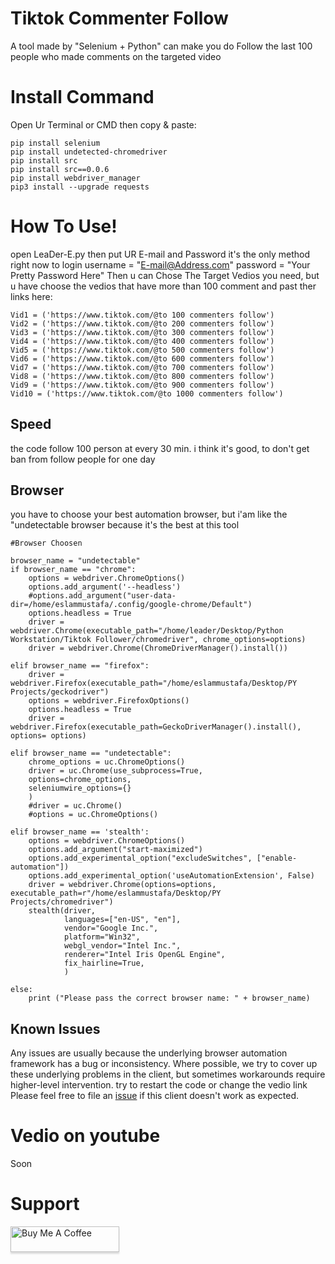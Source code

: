 # Tiktok Commenter Follow
A tool made by "Selenium + Python" can make you do Follow the last 100 people who made comments on the targeted video

# Install Command
Open Ur Terminal or CMD then copy & paste:

    pip install selenium
    pip install undetected-chromedriver
    pip install src
    pip install src==0.0.6 
    pip install webdriver_manager
    pip3 install --upgrade requests

# How To Use!
open LeaDer-E.py then put UR E-mail and Password it's the only method right now to login
    username = "E-mail@Address.com"
    password = "Your Pretty Password Here"
Then u can Chose The Target Vedios you need, but u have choose the vedios that have more than 100 comment and past ther links here:

    Vid1 = ('https://www.tiktok.com/@to 100 commenters follow')
    Vid2 = ('https://www.tiktok.com/@to 200 commenters follow')
    Vid3 = ('https://www.tiktok.com/@to 300 commenters follow')
    Vid4 = ('https://www.tiktok.com/@to 400 commenters follow')
    Vid5 = ('https://www.tiktok.com/@to 500 commenters follow')
    Vid6 = ('https://www.tiktok.com/@to 600 commenters follow')
    Vid7 = ('https://www.tiktok.com/@to 700 commenters follow')
    Vid8 = ('https://www.tiktok.com/@to 800 commenters follow')
    Vid9 = ('https://www.tiktok.com/@to 900 commenters follow')
    Vid10 = ('https://www.tiktok.com/@to 1000 commenters follow')

## Speed 
the code follow 100 person at every 30 min. i think it's good, to don't get ban from follow people for one day

## Browser 
you have to choose your best automation browser, but i'am like the "undetectable browser because it's the best at this tool

    #Browser Choosen
   
    browser_name = "undetectable"
    if browser_name == "chrome":
        options = webdriver.ChromeOptions()
        options.add_argument('--headless')
        #options.add_argument("user-data-dir=/home/eslammustafa/.config/google-chrome/Default")
        options.headless = True
        driver = webdriver.Chrome(executable_path="/home/leader/Desktop/Python Workstation/Tiktok Follower/chromedriver", chrome_options=options)
        driver = webdriver.Chrome(ChromeDriverManager().install())

    elif browser_name == "firefox":
        driver = webdriver.Firefox(executable_path="/home/eslammustafa/Desktop/PY Projects/geckodriver")
        options = webdriver.FirefoxOptions()
        options.headless = True
        driver = webdriver.Firefox(executable_path=GeckoDriverManager().install(), options= options)

    elif browser_name == "undetectable":
        chrome_options = uc.ChromeOptions()
        driver = uc.Chrome(use_subprocess=True,
        options=chrome_options,
        seleniumwire_options={}
        )
        #driver = uc.Chrome()
        #options = uc.ChromeOptions()

    elif browser_name == 'stealth':
        options = webdriver.ChromeOptions()
        options.add_argument("start-maximized")
        options.add_experimental_option("excludeSwitches", ["enable-automation"])
        options.add_experimental_option('useAutomationExtension', False)
        driver = webdriver.Chrome(options=options, executable_path=r"/home/eslammustafa/Desktop/PY Projects/chromedriver")
        stealth(driver,
                languages=["en-US", "en"],
                vendor="Google Inc.",
                platform="Win32",
                webgl_vendor="Intel Inc.",
                renderer="Intel Iris OpenGL Engine",
                fix_hairline=True,
                )

    else:
        print ("Please pass the correct browser name: " + browser_name)

## Known Issues

Any issues are usually because the underlying browser automation framework has a
bug or inconsistency. Where possible, we try to cover up these underlying
problems in the client, but sometimes workarounds require higher-level
intervention.
try to restart the code or change the vedio link
Please feel free to file an [issue][issue] if this client doesn't work as
expected.

[issue]: https://github.com/LeaDer-E/Tiktok-Commenter-Follow/issues/new

# Vedio on youtube
Soon

# Support
<a href="https://www.buymeacoffee.com/LeaDer.E" target="_blank" rel="noopener noreferrer"><img src="https://www.buymeacoffee.com/assets/img/custom_images/orange_img.png" alt="Buy Me A Coffee" style="height: 41px !important;width: 174px !important;box-shadow: 0px 3px 2px 0px rgba(190, 190, 190, 0.5) !important;-webkit-box-shadow: 0px 3px 2px 0px rgba(190, 190, 190, 0.5) !important;" ></a>
